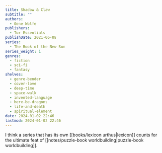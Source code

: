 ```yaml
---
title: Shadow & Claw
subtitle: ""
authors:
  - Gene Wolfe
publishers:
  - Tor Essentials
publishDate: 2021-06-08
series:
  - The Book of the New Sun
series_weight: 1
genres:
  - fiction
  - sci-fi
  - fantasy
shelves:
  - genre-bender
  - cover-love
  - deep-time
  - space-walk
  - invented-language
  - here-be-dragons
  - life-and-death
  - spiritual-element
date: 2024-01-02 22:46
lastmod: 2024-01-02 22:46
---
```

I think a series that has its own [[books/lexicon urthus|lexicon]] counts for the ultimate feat of [[notes/puzzle-book worldbuilding|puzzle-book worldbuilding]].